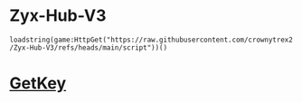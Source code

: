 # Zyx-Hub-V3
`loadstring(game:HttpGet("https://raw.githubusercontent.com/crownytrex2/Zyx-Hub-V3/refs/heads/main/script"))()`
# [GetKey]([url](https://controlc.com/d029969b))
